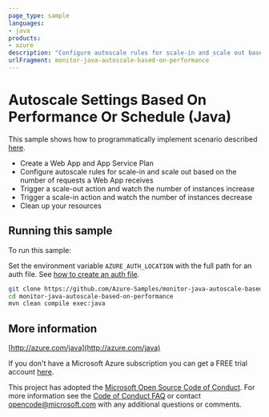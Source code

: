 ```yaml
---
page_type: sample
languages:
- java
products:
- azure
description: "Configure autoscale rules for scale-in and scale out based on the number of requests a Web App receives."
urlFragment: monitor-java-autoscale-based-on-performance
---
```


# Autoscale Settings Based On Performance Or Schedule (Java)

This sample shows how to programmatically implement scenario described <a href="https://docs.microsoft.com/en-us/azure/monitoring-and-diagnostics/monitor-tutorial-autoscale-performance-schedule">here</a>.

- Create a Web App and App Service Plan
- Configure autoscale rules for scale-in and scale out based on the number of requests a Web App receives
- Trigger a scale-out action and watch the number of instances increase
- Trigger a scale-in action and watch the number of instances decrease
- Clean up your resources
 

## Running this sample

To run this sample:

Set the environment variable `AZURE_AUTH_LOCATION` with the full path for an auth file. See [how to create an auth file](https://github.com/Azure/azure-libraries-for-java/blob/master/AUTH.md).

```bash
git clone https://github.com/Azure-Samples/monitor-java-autoscale-based-on-performance.git
cd monitor-java-autoscale-based-on-performance
mvn clean compile exec:java
```

## More information

[http://azure.com/java](http://azure.com/java)

If you don't have a Microsoft Azure subscription you can get a FREE trial account [here](http://go.microsoft.com/fwlink/?LinkId=330212).

This project has adopted the [Microsoft Open Source Code of Conduct](https://opensource.microsoft.com/codeofconduct/). For more information see the [Code of Conduct FAQ](https://opensource.microsoft.com/codeofconduct/faq/) or contact [opencode@microsoft.com](mailto:opencode@microsoft.com) with any additional questions or comments.
